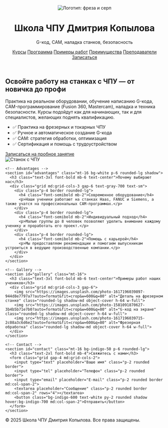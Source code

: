 <!doctype html>
<html lang="ru">
<head>
  <meta charset="utf-8" />
  <meta name="viewport" content="width=device-width, initial-scale=1" />
  <title>Школа ЧПУ Дмитрия Копылова — Программирование и Управление</title>
  <meta name="description" content="Обучение работе на станках с ЧПУ, написанию G-кода и CAM. Практика, реальные проекты, сертификация." />
  <script src="https://cdn.tailwindcss.com"></script>
</head>
<body class="bg-gray-50 text-gray-900 leading-relaxed">
  <header class="bg-white shadow-lg">
    <div class="max-w-7xl mx-auto px-6 py-6 flex items-center justify-between">
      <div class="flex items-center gap-4">
        <img src="https://upload.wikimedia.org/wikipedia/commons/thumb/e/e3/CNC_endmill_and_sickle_logo.svg/120px-CNC_endmill_and_sickle_logo.svg.png" alt="Логотип: фреза и серп" class="w-12 h-12 rounded-md object-contain bg-gray-100 p-1">
        <div>
          <h1 class="text-2xl font-extrabold text-indigo-700">Школа ЧПУ Дмитрия Копылова</h1>
          <p class="text-sm text-gray-600">G-код, CAM, наладка станков, безопасность</p>
        </div>
      </div>
      <nav class="hidden md:flex gap-6 text-sm font-medium">
        <a href="#courses" class="hover:text-indigo-600">Курсы</a>
        <a href="#program" class="hover:text-indigo-600">Программа</a>
        <a href="#gallery" class="hover:text-indigo-600">Примеры работ</a>
        <a href="#advantages" class="hover:text-indigo-600">Преимущества</a>
        <a href="#instructors" class="hover:text-indigo-600">Преподаватели</a>
        <a href="#contact" class="bg-indigo-600 text-white px-4 py-2 rounded-md shadow hover:bg-indigo-700">Записаться</a>
      </nav>
    </div>
  </header>

  <main class="max-w-7xl mx-auto px-6 py-12">
    <!-- Hero -->
    <section class="grid md:grid-cols-2 gap-8 items-center">
      <div>
        <h2 class="text-4xl font-extrabold mb-4 text-indigo-800">Освойте работу на станках с ЧПУ — от новичка до профи</h2>
        <p class="text-lg text-gray-700 mb-6">Практика на реальном оборудовании, обучение написанию G-кода, CAM-программирование (Fusion 360, Mastercam), наладка и техника безопасности. Курсы подойдут как для начинающих, так и для специалистов, желающих поднять квалификацию.</p>
        <ul class="grid sm:grid-cols-2 gap-3 mb-6 text-gray-800">
          <li>✅ Практика на фрезерных и токарных ЧПУ</li>
          <li>✅ Ручное и автоматическое создание G-кода</li>
          <li>✅ CAM: стратегия обработки, оптимизация</li>
          <li>✅ Сертификация и помощь с трудоустройством</li>
        </ul>
        <a href="#contact" class="inline-block bg-indigo-600 text-white px-6 py-3 rounded-md shadow hover:bg-indigo-700">Записаться на пробное занятие</a>
      </div>
      <div class="rounded-lg overflow-hidden shadow-lg">
        <img src="https://images.unsplash.com/photo-1605170439002-8abca8f33f0f?auto=format&fit=crop&w=900&q=80" alt="Станок с ЧПУ" class="w-full h-full object-cover">
      </div>
    </section>

    <!-- Advantages -->
    <section id="advantages" class="mt-16 bg-white p-6 rounded-lg shadow">
      <h3 class="text-3xl font-bold mb-6 text-center">Почему выбирают нас</h3>
      <div class="grid md:grid-cols-3 gap-6 text-gray-700 text-sm">
        <div class="p-4 border rounded-lg">
          <h4 class="font-semibold mb-2">Современное оборудование</h4>
          <p>Наши ученики работают на станках Haas, FANUC и Siemens, а также учатся на профессиональных CAM-программах.</p>
        </div>
        <div class="p-4 border rounded-lg">
          <h4 class="font-semibold mb-2">Индивидуальный подход</h4>
          <p>Малые группы до 8 человек позволяют уделить внимание каждому ученику и проработать его проект.</p>
        </div>
        <div class="p-4 border rounded-lg">
          <h4 class="font-semibold mb-2">Помощь с карьерой</h4>
          <p>Мы предоставляем рекомендации и помогаем выпускникам устроиться в ведущие производственные компании.</p>
        </div>
      </div>
    </section>

    <!-- Gallery -->
    <section id="gallery" class="mt-16">
      <h3 class="text-3xl font-bold mb-6 text-center">Примеры работ наших учеников</h3>
      <div class="grid md:grid-cols-3 gap-6">
        <img src="https://images.unsplash.com/photo-1617196039897-944d8e7797a7?auto=format&fit=crop&w=600&q=80" alt="Деталь на фрезерном станке" class="rounded-lg shadow-md object-cover h-64 w-full">
        <img src="https://images.unsplash.com/photo-1581091870627-3b4b5b71e7b0?auto=format&fit=crop&w=600&q=80" alt="G-код на экране" class="rounded-lg shadow-md object-cover h-64 w-full">
        <img src="https://images.unsplash.com/photo-1617196039715-2c08a3c6d6e2?auto=format&fit=crop&w=600&q=80" alt="Фрезерная обработка" class="rounded-lg shadow-md object-cover h-64 w-full">
      </div>
    </section>

    <!-- Contact -->
    <section id="contact" class="mt-16 bg-indigo-50 p-6 rounded-lg">
      <h3 class="text-2xl font-bold mb-4">Свяжитесь с нами</h3>
      <form class="grid gap-4 md:grid-cols-2">
        <input type="text" placeholder="Ваше имя" class="p-2 rounded border">
        <input type="tel" placeholder="Телефон" class="p-2 rounded border">
        <input type="email" placeholder="E-mail" class="p-2 rounded border md:col-span-2">
        <textarea placeholder="Сообщение" class="p-2 rounded border md:col-span-2" rows="4"></textarea>
        <button class="bg-indigo-600 text-white py-2 rounded shadow hover:bg-indigo-700 md:col-span-2">Отправить</button>
      </form>
    </section>
  </main>

  <footer class="mt-12 text-center text-sm text-gray-600 bg-white py-6 shadow-inner">
    <p>© 2025 Школа ЧПУ Дмитрия Копылова. Все права защищены.</p>
  </footer>
</body>
</html>
